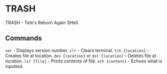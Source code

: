 # TRASH
TRASH - Tele's Reborn Again SHell.

## Commands
`ver` - Displays version number.
`clr` - Clears terminal.
`tch {location}` - Creates file at location.
`des {location}` or `dst {location}` - Deletes file at location.
`lst {file}` - Prints contents of file.
`ech {content}` - Echoes what is inputted.
